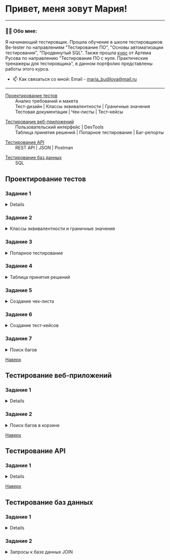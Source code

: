 # <a name="up" />Привет, меня зовут Мария!

---

### 👨‍💻 Обо мне:

Я начинающий тестировщик. Прошла обучение в школе тестировщиков Be-tester по направлениям "Тестирование ПО", "Основы автоматизации тестирования", "Продвинутый SQL". Также прошла [курс](https://stepik.org/course/245575/syllabus) от Артема Русова по направлению "Тестирование ПО с нуля. Практические тренажеры для тестировщика", в данном портфолио представлены работы этого курса.

- 📫 Как связаться со мной: Email - maria_budilova@mail.ru

--- 

[Проектирование тестов](#test-design)<br>
&nbsp;&nbsp;&nbsp;&nbsp;&nbsp;&nbsp;&nbsp;&nbsp;Анализ требований и макета<br>
&nbsp;&nbsp;&nbsp;&nbsp;&nbsp;&nbsp;&nbsp;&nbsp;Тест-дизайн | Классы эквивалентности | Граничные значения<br>
&nbsp;&nbsp;&nbsp;&nbsp;&nbsp;&nbsp;&nbsp;&nbsp;Тестовая документация | Чек-листы | Тест-кейсы

[Тестирование веб-приложений](#web-testing)<br>
&nbsp;&nbsp;&nbsp;&nbsp;&nbsp;&nbsp;&nbsp;&nbsp;Пользовательский интерфейс | DevTools <br>
&nbsp;&nbsp;&nbsp;&nbsp;&nbsp;&nbsp;&nbsp;&nbsp;Таблица принятия решений | Попарное тестирование | Баг-репорты

[Тестирование API](#api-testing)<br>
&nbsp;&nbsp;&nbsp;&nbsp;&nbsp;&nbsp;&nbsp;&nbsp;REST API | JSON | Postman

[Тестирование баз данных](#data-bases)<br>
&nbsp;&nbsp;&nbsp;&nbsp;&nbsp;&nbsp;&nbsp;&nbsp;SQL 

## <a name="test-design" />Проектирование тестов

### Задание 1

<details>
	<summary>Анализ требований</summary>

***

**Задание**

Вам необходимо провести анализ требований модуля "Регистрация и Авторизация" для приложения "Интернет-магазин".

Для этого у вас есть готовые пользовательские истории и мокап приложения в [Figma](https://www.figma.com/file/2T99Jt5OHPqkhe4yyoe2IC/demoshopping.ru?type=design&mode=design&t=GvtQJUmNuwPVgjWr-1).

Список историй:

[ID1 Регистрация пользователя / User Registration](https://rusau.kaiten.ru/p/d/731b641b-545d-4311-a691-c397a21eb1bd)

[ID2 Вход в систему / User Login](https://rusau.kaiten.ru/p/d/1c04eafd-86f6-4a21-85cd-1fbf8d3be706)

[ID3 Выход из системы / User Logout](https://rusau.kaiten.ru/p/d/1f464f17-8de7-4f54-992c-11e9fa5fd646)

[ID4 Проверка авторизации перед доступом к функциональности / Authorization Check before Accessing Functionality](https://rusau.kaiten.ru/p/d/d440e1db-3645-48f3-8510-686704dcf09c)

**Решение** 

[Анализ требований](https://docs.google.com/spreadsheets/d/1j_OBBcDcKQQgYLwm1UZgPqp8EzMMx1IS-Uutwc0eEq0/edit?usp=sharing)

***

</details>

### Задание 2

<details>
	<summary>Классы эквивалентности и граничные значения</summary>

***

**Задание**

У вас есть [требование](https://rusau.kaiten.ru/p/d/731b641b-545d-4311-a691-c397a21eb1bd) с валидациями для полей "Логин" и "Пароль" на странице регистрации. Учитывайте, что оба поля принимают не просто буквы, а латиницу.

Заполните таблицу тестовыми данными для проверки этих полей с учетом создания классов эквивалентности и граничных значений.

**Решение**

[Эквивалентное разбиение](https://docs.google.com/spreadsheets/d/1B0Hdkaz2FKWbs435PKR2yiq5PGhbtG0X27Pb114hx2k/edit?usp=sharing)

***

</details>

### Задание 3

<details>
	<summary>Попарное тестирование</summary>

***

**Задание**

Создайте таблицу с исходными данными для попарного тестирования, включающую параметры и значения.
Сгенерировать тестовые данные для тестирования на основе алгоритма Pairwise.
Создайте таблицу с двумя вкладками: исходные данные и тестируемые значения после применения алгоритма.
Требования к [фильтрации](https://rusau.kaiten.ru/p/d/5b275ec1-e6df-47a4-9648-d422f4a387f3) и [сортировке](https://rusau.kaiten.ru/p/d/705e06d8-971f-4e0a-b8de-7e13befcc7a3).

**Решение**

[Попарное тестирование](https://docs.google.com/spreadsheets/d/1Ytciu3eC9pBRp_6dmtuvu61yl8VV0yGj9s-gil92JM8/edit?usp=sharing)

***

</details>

### Задание 4

<details>
	<summary>Таблица принятия решений</summary>

***

**Задание**

В нашем приложении есть модуль, включающий оплату через Paypal.

У аккаунта Paypal есть три статуса: valid, invalid и blocked, а также такая характеристика, как доступный баланс, который может быть нулевым и положительным (= достаточным для оплаты).

В случае, если статус карты valid, а баланс на аккаунте достаточный для покупки, пользователь может совершить покупку. Во всех остальных случаях транзакция будет отклонена.

Создайте таблицу, которая будет учитывать эти условия и выводить действие, согласно им.

**Решение**

[Таблица принятия решений](https://docs.google.com/spreadsheets/d/1RqhVCQK5SCDM03Y9MZDYoNsat9HAvfCPeksyRqidy7I/edit?usp=sharing)

***

</details>

### Задание 5

<details>
	<summary>Создание чек-листа</summary>

***

**Задание**

Напишите чек-лист, который будет включать тестирование для регистрации, авторизации и каталога.

[Макет](https://www.figma.com/file/2T99Jt5OHPqkhe4yyoe2IC/demoshopping.ru?type=design&mode=design&t=GvtQJUmNuwPVgjWr-1) 

[Само приложение](https://intern.demoshopping.ru/)

Список историй:

[ID1 Регистрация пользователя / User Registration](https://rusau.kaiten.ru/p/d/731b641b-545d-4311-a691-c397a21eb1bd)

[ID2 Вход в систему / User Login](https://rusau.kaiten.ru/p/d/1c04eafd-86f6-4a21-85cd-1fbf8d3be706)

[ID3 Выход из системы / User Logout](https://rusau.kaiten.ru/p/d/1f464f17-8de7-4f54-992c-11e9fa5fd646)

[ID4 Проверка авторизации перед доступом к функциональности / Authorization Check before Accessing Functionality](https://rusau.kaiten.ru/p/d/d49f0805-50b2-4b3e-b41c-524c0630b709)

[ID5 Просмотр списка товаров и деталей продукта / Viewing the product list and product details](https://rusau.kaiten.ru/p/d/d49f0805-50b2-4b3e-b41c-524c0630b709)

[ID6 Добавление товара в корзину / Adding a product to the cart](https://rusau.kaiten.ru/p/d/11290aff-1218-44c5-a195-f724931d6615)

[ID7 Фильтрация списка товаров / Filtering the product list](https://rusau.kaiten.ru/p/d/5b275ec1-e6df-47a4-9648-d422f4a387f3)

[ID8 Сортировка списка товаров / Sorting the product list](https://rusau.kaiten.ru/p/d/705e06d8-971f-4e0a-b8de-7e13befcc7a3)

**Решение**

[Чек-лист](https://docs.google.com/spreadsheets/d/1oip28Fwg4E2ejfH5dK5G-k_6oO22HPggfXAy5MzQ8yQ/edit?usp=sharing)

***

</details>

### Задание 6

<details>
	<summary>Создание тест-кейсов</summary>

***

**Задание**

Создайте не менее 10 тест-кейсов для регистрации, авторизации и каталога. Вам не нужно покрывать абсолютно все проверки из чек-листа, выберите самые основные и опишите их.
Заголовок тест-кейса должен быть понятным.
У каждого шага должен быть ожидаемый результат.

[Макет](https://www.figma.com/file/2T99Jt5OHPqkhe4yyoe2IC/demoshopping.ru?type=design&mode=design&t=GvtQJUmNuwPVgjWr-1) 

[Само приложение](https://intern.demoshopping.ru/)

Список историй:

[ID1 Регистрация пользователя / User Registration](https://rusau.kaiten.ru/p/d/731b641b-545d-4311-a691-c397a21eb1bd)

[ID2 Вход в систему / User Login](https://rusau.kaiten.ru/p/d/1c04eafd-86f6-4a21-85cd-1fbf8d3be706)

[ID3 Выход из системы / User Logout](https://rusau.kaiten.ru/p/d/1f464f17-8de7-4f54-992c-11e9fa5fd646)

[ID4 Проверка авторизации перед доступом к функциональности / Authorization Check before Accessing Functionality](https://rusau.kaiten.ru/p/d/d49f0805-50b2-4b3e-b41c-524c0630b709)

[ID5 Просмотр списка товаров и деталей продукта / Viewing the product list and product details](https://rusau.kaiten.ru/p/d/d49f0805-50b2-4b3e-b41c-524c0630b709)

[ID6 Добавление товара в корзину / Adding a product to the cart](https://rusau.kaiten.ru/p/d/11290aff-1218-44c5-a195-f724931d6615)

[ID7 Фильтрация списка товаров / Filtering the product list](https://rusau.kaiten.ru/p/d/5b275ec1-e6df-47a4-9648-d422f4a387f3)

[ID8 Сортировка списка товаров / Sorting the product list](https://rusau.kaiten.ru/p/d/705e06d8-971f-4e0a-b8de-7e13befcc7a3)

**Решение**

[Тест-кейс](https://drive.google.com/file/d/1moa8aYMykNHr2foZ330iOLWVvh5_Rhxp/view?usp=sharing)

***

</details>

### Задание 7

<details>
	<summary>Поиск багов</summary>

***

**Задание**

Создайте не менее 5 отчетов о дефекте по ходу выполнения тест-кейса. 

[Само приложение](https://intern.demoshopping.ru/)

Список историй:

[ID1 Регистрация пользователя / User Registration](https://rusau.kaiten.ru/p/d/731b641b-545d-4311-a691-c397a21eb1bd)

[ID2 Вход в систему / User Login](https://rusau.kaiten.ru/p/d/1c04eafd-86f6-4a21-85cd-1fbf8d3be706)

[ID3 Выход из системы / User Logout](https://rusau.kaiten.ru/p/d/1f464f17-8de7-4f54-992c-11e9fa5fd646)

[ID4 Проверка авторизации перед доступом к функциональности / Authorization Check before Accessing Functionality](https://rusau.kaiten.ru/p/d/d49f0805-50b2-4b3e-b41c-524c0630b709)

[ID5 Просмотр списка товаров и деталей продукта / Viewing the product list and product details](https://rusau.kaiten.ru/p/d/d49f0805-50b2-4b3e-b41c-524c0630b709)

[ID6 Добавление товара в корзину / Adding a product to the cart](https://rusau.kaiten.ru/p/d/11290aff-1218-44c5-a195-f724931d6615)

[ID7 Фильтрация списка товаров / Filtering the product list](https://rusau.kaiten.ru/p/d/5b275ec1-e6df-47a4-9648-d422f4a387f3)

[ID8 Сортировка списка товаров / Sorting the product list](https://rusau.kaiten.ru/p/d/705e06d8-971f-4e0a-b8de-7e13befcc7a3)

**Решение**

[Баг-репорты](https://drive.google.com/file/d/1Ax8Tf2JTrVIMGRX26TXbUJEhCMBbBrLY/view?usp=sharing)

***

</details>

[Наверх](#up)

## <a name="web-testing" />Тестирование веб-приложений

### Задание 1

<details>
	<summary>Создание простой веб-страницы</summary>

***

**Задание**

Создайте ваше первое портфолио со следующей структурой:

а. Ваше имя и фамилия

б. Фото

в. Название блока "Тестовые артефакты"

г. Содержимое блока: название домашнего задания и ссылка на гугл-диск c решением. У вас должен получиться список, состоящий из всех домашних заданий и решений к ним, которые вы уже выполнили на курсе

д. Контакты для связи

Создайте папку portfolio-html.
Верстка должна быть в файле index.html.
В названии вкладки в браузере должно фигурировать ваше имя и фамилия.
Дизайн, стиль, оформление вы выбираете сами и включаете его в файл styles.css.

**Решение**

[Веб-страница](https://drive.google.com/drive/folders/1fL4xYy6uJ8jo_Ei8r5S-9mhfpVknjV7M?usp=sharing)

***

</details>

### Задание 2

<details>
	<summary>Поиск багов в корзине</summary>

***

**Задание**

Вам нужно провести исследовательское тестирования корзины без требований в приложении "Интернет-магазин". Найти и задокументировать, как можно больше багов в нем.

[Само приложение](https://intern.demoshopping.ru/)

**Решение**

[Баги корзины](https://drive.google.com/file/d/1xeUgmIkq4Tf_SoWoesLqBcgQ_LOYxh5q/view?usp=sharing)

***

</details>

[Наверх](#up)

## <a name="api-testing" />Тестирование API

### Задание 1

<details>
	<summary>Создание REST-коллекции</summary>

***

**Задание**

Создайте свою первую коллекцию для "Интернет-магазин".

Для этого перейдите по ссылке и изучите [документацию](https://intern.demoshopping.ru/api-docs/) в Swagger. Вам нужны методы для Intern Server.

1. Скачайте Postman.
2. Создайте коллекцию "DemoShopping".
3. Создайте папку "Products" и "Cart"и оформите все методы, которые относятся к этим категориям в Swagger.
4. В методе PUT для обновления товара уберите из тела запроса id, иначе будет ошибка.
5. Создайте переменные окружения QA, которые будут часто переиспользоваться, например, базовый URL, token и ID. Подумайте, что еще можно добавить в них.
6. Для всех методов Products напишите автотесты, которые могут проверять: статус-код после отправки запроса (обязательный тест), проверки для тела (тип данных в значениях, изменение ключа и значения для POST и т.д.), время ответа и т.д.

**Решение**

[REST-коллекция](https://www.postman.com/maria-budilova/api/collection/pdv0czc/demoshopping?action=share&creator=43796401) 
***

</details>

[Наверх](#up)

## <a name="data-bases" />Тестирование баз данных

### Задание 1

<details>
	<summary>Запросы к базе данных SELECT</summary>

***

**Задание**

У приложения "Интернет-магазин" есть своя база данных, в которой хранится информация про пользователей, товары, корзину, заказы и платежные данные.

1. Установите MySQL Workbench или DBeaver.
2. Подключитесь к базе данных intern_shop.
3. Выполнить последовательно запросы, согласно [заданию](https://docs.google.com/spreadsheets/d/1sahNExAKv00oiTE3CHouxODt74p3uJcrBe4sp5Uml-Y/edit?usp=sharing), и разместить их в таблице

**Решение**

[Запросы к базе данных SELECT](https://docs.google.com/spreadsheets/d/1s4-vE95_Jgq5Gx1s-HOLgD_lZjoGd8e_kQVGz9hS_4Y/edit?usp=sharing)

***

</details>

### Задание 2

<details>
	<summary>Запросы к базе данных JOIN</summary>

***

**Задание**

Продолжаем работу с базой данный intern_shop, в которой хранится информация про пользователей, товары, корзину, заказы и платежные данные.

Создайте несколько заказов для вашего пользователя и оплатите их через GUI или API.
Подключитесь к базе данных intern_shop.
Выполните последовательно запросы, согласно [заданию](https://docs.google.com/spreadsheets/d/17PuUQblt4V3PJSS6BGajtH_4x4zOKD0lV7oQnxAUg-I/edit?usp=sharing), и разместить их в таблице.

**Решение**

[Запросы к базе данных JOIN](https://docs.google.com/spreadsheets/d/1Ti0xkFh7BayoDa7Tn-qZQh9438RVcshdO4o5DJZEnNg/edit?usp=sharing)

***

[Наверх](#up)
